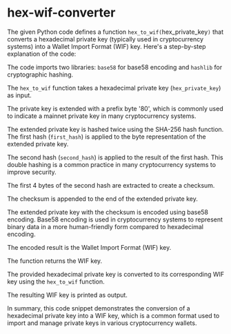 # hex-wif-converter

The given Python code defines a function `hex_to_wif(`hex_private_key`)` that converts a hexadecimal private key (typically used in cryptocurrency systems) into a Wallet Import Format (WIF) key. Here's a step-by-step explanation of the code:

The code imports two libraries: `base58` for base58 encoding and `hashlib` for cryptographic hashing.

The `hex_to_wif` function takes a hexadecimal private key (`hex_private_key`) as input.

The private key is extended with a prefix byte '80', which is commonly used to indicate a mainnet private key in many cryptocurrency systems.

The extended private key is hashed twice using the SHA-256 hash function. The first hash (`first_hash`) is applied to the byte representation of the extended private key.

The second hash (`second_hash`) is applied to the result of the first hash. This double hashing is a common practice in many cryptocurrency systems to improve security.

The first 4 bytes of the second hash are extracted to create a checksum.

The checksum is appended to the end of the extended private key.

The extended private key with the checksum is encoded using base58 encoding. Base58 encoding is used in cryptocurrency systems to represent binary data in a more human-friendly form compared to hexadecimal encoding.

The encoded result is the Wallet Import Format (WIF) key.

The function returns the WIF key.

The provided hexadecimal private key is converted to its corresponding WIF key using the `hex_to_wif` function.

The resulting WIF key is printed as output.

In summary, this code snippet demonstrates the conversion of a hexadecimal private key into a WIF key, which is a common format used to import and manage private keys in various cryptocurrency wallets.
